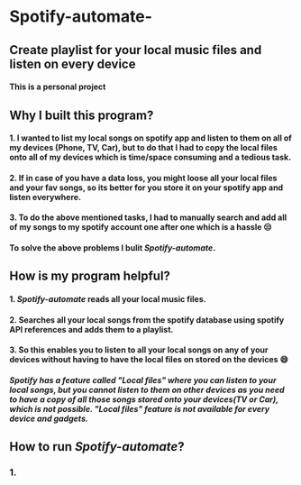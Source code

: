 # Spotify-automate-

## Create playlist for your local music files and listen on every device

#### This is a personal project

## Why I built this program?

#### 1. I wanted to list my local songs on spotify app and listen to them on all of my devices (Phone, TV, Car), but to do that I had to copy the local files onto all of my devices which is time/space consuming and a tedious task.

#### 2. If in case of you have a data loss, you might loose all your local files and your fav songs, so its better for you store it on your spotify app and listen everywhere.

#### 3. To do the above mentioned tasks, I had to manually **search** and **add** all of my songs to my spotify account one after one which is a hassle :unamused:

#### To solve the above problems I bulit **_Spotify-automate_**.

## How is my program helpful?

#### 1. **_Spotify-automate_** reads all your local music files.

#### 2. Searches all your local songs from the spotify database using spotify API references and adds them to a playlist.

#### 3. So this enables you to listen to all your local songs on any of your devices without having to have the local files on stored on the devices :smile:

##### Spotify has a feature called "Local files" where you can listen to your local songs, but you cannot listen to them on other devices as you need to have a copy of all those songs stored onto your devices(TV or Car), which is not possible. "Local files" feature is not available for every device and gadgets.

## How to run **_Spotify-automate_**?

### 1.
